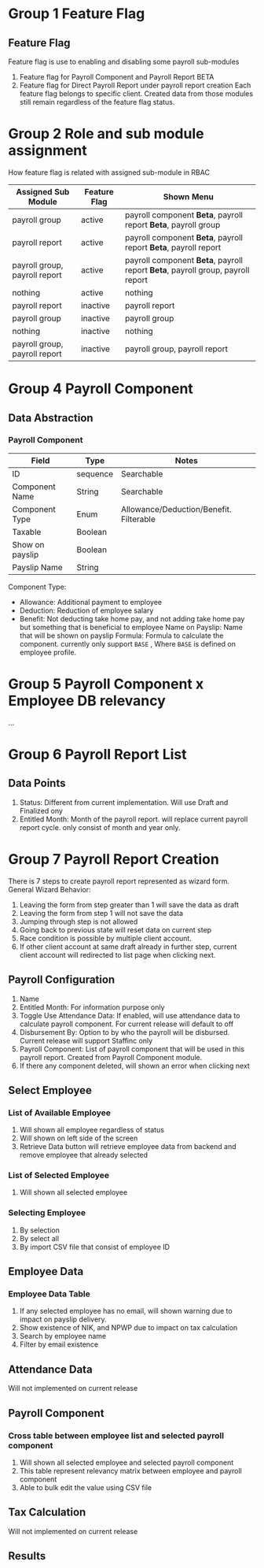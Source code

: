 # Group 1 Feature Flag

## Feature Flag
 Feature flag is use to enabling and disabling some payroll sub-modules
 1. Feature flag for Payroll Component and Payroll Report BETA
 2. Feature flag for Direct Payroll Report under payroll report creation
 Each feature flag belongs to specific client.
 Created data from those modules still remain regardless of the feature flag status.

# Group 2 Role and sub module assignment
How feature flag is related with assigned sub-module in RBAC

| Assigned Sub Module           | Feature Flag | Shown Menu                                                                         |
| ----------------------------- | ------------ | ---------------------------------------------------------------------------------- |
| payroll group                 | active       | payroll component **Beta**, payroll report **Beta**, payroll group                 |
| payroll report                | active       | payroll component **Beta**, payroll report **Beta**, payroll report                |
| payroll group, payroll report | active       | payroll component **Beta**, payroll report **Beta**, payroll group, payroll report |
| nothing                       | active       | nothing                                                                            |
| payroll report                | inactive     | payroll report                                                                     |
| payroll group                 | inactive     | payroll group                                                                      |
| nothing                       | inactive     | nothing                                                                            |
| payroll group, payroll report | inactive     | payroll group, payroll report                                                      |
# Group 4 Payroll Component

## Data Abstraction
### Payroll Component

| Field           | Type     | Notes                                   |
| --------------- | -------- | --------------------------------------- |
| ID              | sequence | Searchable                              |
| Component Name  | String   | Searchable                              |
| Component Type  | Enum     | Allowance/Deduction/Benefit. Filterable |
| Taxable         | Boolean  |                                         |
| Show on payslip | Boolean  |                                         |
| Payslip Name    | String   |                                         |
Component Type:
- Allowance: Additional payment to employee
- Deduction: Reduction of employee salary
- Benefit: Not deducting take home pay, and not adding take home pay but something that is beneficial to employee
Name on Payslip: Name that will be shown on payslip
Formula: Formula to calculate the component. currently only support `BASE` , Where `BASE` is defined on employee profile.

# Group 5 Payroll Component x Employee DB relevancy
...
# Group 6 Payroll Report List
## Data Points
1. Status: Different from current implementation. Will use Draft and Finalized ony
2. Entitled Month: Month of the payroll report. will replace current payroll report cycle. only consist of month and year only.
# Group 7 Payroll Report Creation
There is 7 steps to create payroll report represented as wizard form.
General Wizard Behavior:
1. Leaving the form from step greater than 1 will save the data as draft
2. Leaving the form from step 1 will not save the data
3. Jumping through step is not allowed
4. Going back to previous state will reset data on current step
5. Race condition is possible by multiple client account.
6. If other client account at same draft already in further step, current client account will redirected to list page when clicking next.
## Payroll Configuration
1. Name
2. Entitled Month: For information purpose only
3. Toggle Use Attendance Data: If enabled, will use attendance data to calculate payroll component. For current release will default to off
4. Disbursement By: Option to by who the payroll will be disbursed. Current release will support Staffinc only
5. Payroll Component: List of payroll component that will be used in this payroll report. Created from Payroll Component module.
6. If there any component deleted, will shown an error when clicking next
## Select Employee
### List of Available Employee
1. Will shown all employee regardless of status
2. Will shown on left side of the screen
3. Retrieve Data button will retrieve employee data from backend and remove employee that already selected
### List of Selected Employee
1. Will shown all selected employee
### Selecting Employee
1. By selection
2. By select all
3. By import CSV file that consist of employee ID
## Employee Data
### Employee Data Table
1. If any selected employee has no email, will shown warning due to impact on payslip delivery.
2. Show existence of NIK, and NPWP due to impact on tax calculation
3. Search by employee name
4. Filter by email existence
## Attendance Data
Will not implemented on current release
## Payroll Component
### Cross table between employee list and selected payroll component
1. Will shown all selected employee and selected payroll component
2. This table represent relevancy matrix between employee and payroll component
3. Able to bulk edit the value using CSV file
## Tax Calculation
Will not implemented on current release
## Results

